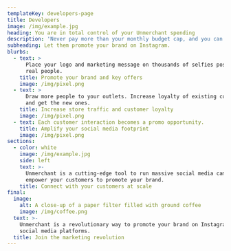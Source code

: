 ```yaml
---
templateKey: developers-page
title: Developers
image: /img/example.jpg
heading: You are in total control of your Unmerchant spending
description: 'Never pay more than your monthly budget cap, and you can stop any time.'
subheading: Let them promote your brand on Instagram.
blurbs:
  - text: >
      Place your logo and marketing message on thousands of selfies posted by
      real people.
    title: Promote your brand and key offers
    image: /img/pixel.png
  - text: >
      Draw more people to your outlets. Increase loyalty of existing customers
      and get the new ones.
    title: Increase store traffic and customer loyalty
    image: /img/pixel.png
  - text: Each customer interaction becomes a promo opportunity.
    title: Amplify your social media footprint
    image: /img/pixel.png
sections:
  - color: white
    image: /img/example.jpg
    side: left
    text: >-
      Unmerchant is a cutting-edge tool to run massive social media campaings and
      empower your customers to promote your brand.
    title: Connect with your customers at scale
final:
  image:
    alt: A close-up of a paper filter filled with ground coffee
    image: /img/coffee.png
  text: >-
    Unmerchant is a revolutionary way to promote your brand on Instagram and other
    social media platforms.
  title: Join the marketing revolution
---
```

